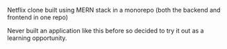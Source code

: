 Netflix clone built using MERN stack in a monorepo (both the backend and frontend in one repo)

Never built an application like this before so decided to try it out as a learning opportunity.